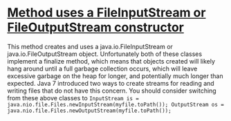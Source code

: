 # [Method uses a FileInputStream or FileOutputStream constructor](http://fb-contrib.sourceforge.net/bugdescriptions.html#IOI_USE_OF_FILE_STREAM_CONSTRUCTORS)

This method creates and uses a java.io.FileInputStream or java.io.FileOutputStream object. Unfortunately both
    		of these classes implement a finalize method, which means that objects created will likely hang around until a
    		full garbage collection occurs, which will leave excessive garbage on the heap for longer, and potentially much
    		longer than expected. Java 7 introduced two ways to create streams for reading and writing files that do not have this concern.
    		You should consider switching from these above classes to
    		`
    		InputStream is = java.nio.file.Files.newInputStream(myfile.toPath());
    		OutputStream os = java.nio.file.Files.newOutputStream(myfile.toPath());
    		`